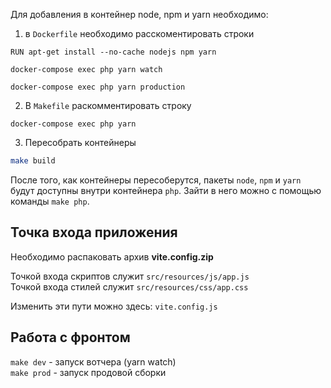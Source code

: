 Для добавления в контейнер node, npm и yarn необходимо:
1. в `Dockerfile` необходимо расскоментировать строки

```docker
RUN apt-get install --no-cache nodejs npm yarn
```

```docker
docker-compose exec php yarn watch
```

```docker
docker-compose exec php yarn production
```

2. В `Makefile` раскомментировать строку
```
docker-compose exec php yarn
```

3. Пересобрать контейнеры
```sh
make build
```

После того, как контейнеры пересоберутся, пакеты `node`, `npm` и `yarn` будут доступны внутри контейнера `php`. Зайти в него можно с помощью команды `make php`.


## Точка входа приложения
Необходимо распаковать архив **vite.config.zip**

Точкой входа скриптов служит `src/resources/js/app.js`<br>
Точкой входа стилей служит `src/resources/css/app.css`<br>

Изменить эти пути можно здесь: `vite.config.js`

## Работа с фронтом
`make dev` - запуск вотчера (yarn watch)<br>
`make prod` - запуск продовой сборки
